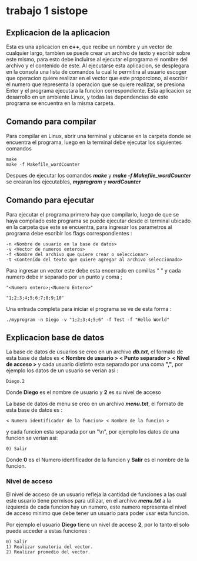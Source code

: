 # trabajo 1 sistope

## Explicacion de la aplicacion 

Esta es una aplicacion en **c++**, que recibe un nombre y un vector de cualquier largo, tambien se puede crear un archivo de texto y escribir sobre este mismo, para esto debe incluirse al ejecutar el programa el nombre del archivo y el contenido de este. 
Al ejecutarse esta aplicacion, se desplegara en la consola una lista de comandos la cual le permitira al usuario escoger que operacion quiere realizar en el vector que este proporciono, al escribir el numero que representa la operacion que se quiere realizar, se presiona Enter y el programa ejecutara la funcion correspondiente.
Esta aplicacion se desarrollo en un ambiente Linux, y todas las dependencias de este programa se encuentra en la misma carpeta.

## Comando para compilar

Para compilar en Linux, abrir una terminal y ubicarse en la carpeta donde se encuentra el programa, luego en la terminal debe ejecutar los siguientes comandos 

```
make
make -f Makefile_wordCounter

```
 Despues de ejecutar los comandos ***make*** y ***make -f Makefile_wordCounter*** se crearan los ejecutables, ***myprogram*** y ***wordCounter***

## Comando para ejecutar

Para ejecutar el programa primero hay que compilarlo, luego de que se haya compilado este programa se puede ejecutar desde el terminal ubicado en la carpeta que este se encuentra, para ingresar los parametros al programa debe escribir los flags correspondientes :

```
-n <Nombre de usuario en la base de datos>
-v <Vector de numeros enteros>
-f <Nombre del archivo que quiere crear o seleccionar>
-t <Contenido del texto que quiere agregar al archivo seleccionado>
```
Para ingresar un vector este debe esta encerrado en comillas " " y cada numero debe ir separado por un punto y coma ;

```
"<Numero entero>;<Numero Entero>"

"1;2;3;4;5;6;7;8;9;10"
```
Una entrada completa para iniciar el programa se ve de esta forma :

```
./myprogram -n Diego -v "1;2;3;4;5;6" -f Test -f "Hello World"
```

## Explicacion base de datos

La base de datos de usuarios se creo en un archivo ***db.txt***, el formato de esta base de datos es **< Nombre de usuario >** **< Punto separador >** **< Nivel de acceso >** y cada usuario distinto esta separado por una coma **","**, por ejemplo los datos de un usuario se verian asi : 
```
Diego.2
```
 Donde **Diego** es el nombre de usuario y **2** es su nivel de acceso

La base de datos de menu se creo en un archivo ***menu.txt***, el formato de esta base de datos es :
```
< Numero identificador de la funcion> < Nombre de la funcion >
```
y cada funcion esta separada por un "\n", por ejemplo los datos de una funcion se verian asi: 
```
0) Salir 
```
Donde **0** es el Numero identificador de la funcion y **Salir** es el nombre de la funcion.

### Nivel de acceso

El nivel de acceso de un usuario refleja la cantidad de funciones a las cual este usuario tiene permisos para utilizar, en el archivo ***menu.txt*** a la izquierda de cada funcion hay un numero, este numero representa el nivel de acceso minimo que debe tener un usuario para poder usar esta funcion.

Por ejemplo el usuario **Diego** tiene un nivel de acceso **2**, por lo tanto el solo puede acceder a estas funciones :

```
0) Salir 
1) Realizar sumatoria del vector. 
2) Realizar promedio del vector. 
```